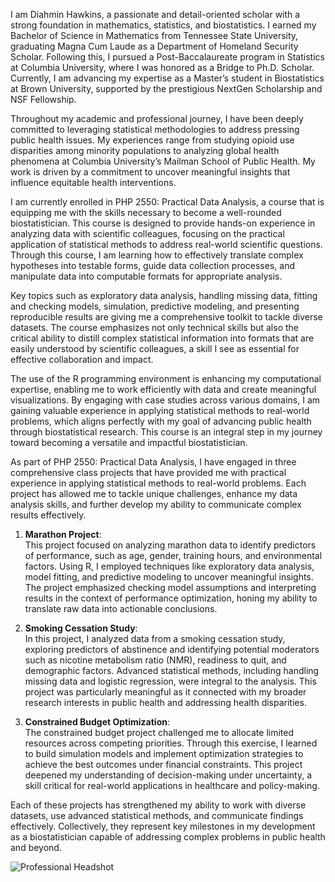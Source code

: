 I am Diahmin Hawkins, a passionate and detail-oriented scholar with a strong foundation in mathematics, statistics, and biostatistics. I earned my Bachelor of Science in Mathematics from Tennessee State University, graduating Magna Cum Laude as a Department of Homeland Security Scholar. Following this, I pursued a Post-Baccalaureate program in Statistics at Columbia University, where I was honored as a Bridge to Ph.D. Scholar. Currently, I am advancing my expertise as a Master’s student in Biostatistics at Brown University, supported by the prestigious NextGen Scholarship and NSF Fellowship.

Throughout my academic and professional journey, I have been deeply committed to leveraging statistical methodologies to address pressing public health issues. My experiences range from studying opioid use disparities among minority populations to analyzing global health phenomena at Columbia University’s Mailman School of Public Health. My work is driven by a commitment to uncover meaningful insights that influence equitable health interventions.

I am currently enrolled in PHP 2550: Practical Data Analysis, a course that is equipping me with the skills necessary to become a well-rounded biostatistician. This course is designed to provide hands-on experience in analyzing data with scientific colleagues, focusing on the practical application of statistical methods to address real-world scientific questions. Through this course, I am learning how to effectively translate complex hypotheses into testable forms, guide data collection processes, and manipulate data into computable formats for appropriate analysis.

Key topics such as exploratory data analysis, handling missing data, fitting and checking models, simulation, predictive modeling, and presenting reproducible results are giving me a comprehensive toolkit to tackle diverse datasets. The course emphasizes not only technical skills but also the critical ability to distill complex statistical information into formats that are easily understood by scientific colleagues, a skill I see as essential for effective collaboration and impact.

The use of the R programming environment is enhancing my computational expertise, enabling me to work efficiently with data and create meaningful visualizations. By engaging with case studies across various domains, I am gaining valuable experience in applying statistical methods to real-world problems, which aligns perfectly with my goal of advancing public health through biostatistical research. This course is an integral step in my journey toward becoming a versatile and impactful biostatistician.


As part of PHP 2550: Practical Data Analysis, I have engaged in three comprehensive class projects that have provided me with practical experience in applying statistical methods to real-world problems. Each project has allowed me to tackle unique challenges, enhance my data analysis skills, and further develop my ability to communicate complex results effectively.

1. **Marathon Project**:  
   This project focused on analyzing marathon data to identify predictors of performance, such as age, gender, training hours, and environmental factors. Using R, I employed techniques like exploratory data analysis, model fitting, and predictive modeling to uncover meaningful insights. The project emphasized checking model assumptions and interpreting results in the context of performance optimization, honing my ability to translate raw data into actionable conclusions.

2. **Smoking Cessation Study**:  
   In this project, I analyzed data from a smoking cessation study, exploring predictors of abstinence and identifying potential moderators such as nicotine metabolism ratio (NMR), readiness to quit, and demographic factors. Advanced statistical methods, including handling missing data and logistic regression, were integral to the analysis. This project was particularly meaningful as it connected with my broader research interests in public health and addressing health disparities.

3. **Constrained Budget Optimization**:  
   The constrained budget project challenged me to allocate limited resources across competing priorities. Through this exercise, I learned to build simulation models and implement optimization strategies to achieve the best outcomes under financial constraints. This project deepened my understanding of decision-making under uncertainty, a skill critical for real-world applications in healthcare and policy-making.

Each of these projects has strengthened my ability to work with diverse datasets, use advanced statistical methods, and communicate findings effectively. Collectively, they represent key milestones in my development as a biostatistician capable of addressing complex problems in public health and beyond.





![Professional Headshot](https://github.com/user-attachments/assets/68bd6eb1-4810-4f60-ad7f-d6558da60d4b)
